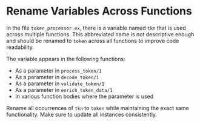 # Rename Variables Across Functions

In the file `token_processor.ex`, there is a variable named `tkn` that is used across multiple functions. This abbreviated name is not descriptive enough and should be renamed to `token` across all functions to improve code readability.

The variable appears in the following functions:
- As a parameter in `process_token/1`
- As a parameter in `decode_token/1`
- As a parameter in `validate_token/1`
- As a parameter in `enrich_token_data/1`
- In various function bodies where the parameter is used

Rename all occurrences of `tkn` to `token` while maintaining the exact same functionality. Make sure to update all instances consistently.